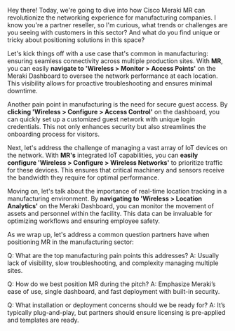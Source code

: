 Hey there! Today, we're going to dive into how Cisco Meraki MR can revolutionize the networking experience for manufacturing companies. I know you're a partner reseller, so I'm curious, what trends or challenges are you seeing with customers in this sector? And what do you find unique or tricky about positioning solutions in this space?

Let's kick things off with a use case that's common in manufacturing: ensuring seamless connectivity across multiple production sites. With **MR**, you can easily **navigate to 'Wireless > Monitor > Access Points'** on the Meraki Dashboard to oversee the network performance at each location. This visibility allows for proactive troubleshooting and ensures minimal downtime.

Another pain point in manufacturing is the need for secure guest access. By **clicking 'Wireless > Configure > Access Control'** on the dashboard, you can quickly set up a customized guest network with unique login credentials. This not only enhances security but also streamlines the onboarding process for visitors.

Next, let's address the challenge of managing a vast array of IoT devices on the network. With **MR's** integrated IoT capabilities, you can **easily configure 'Wireless > Configure > Wireless Networks'** to prioritize traffic for these devices. This ensures that critical machinery and sensors receive the bandwidth they require for optimal performance.

Moving on, let's talk about the importance of real-time location tracking in a manufacturing environment. By **navigating to 'Wireless > Location Analytics'** on the Meraki Dashboard, you can monitor the movement of assets and personnel within the facility. This data can be invaluable for optimizing workflows and ensuring employee safety.

As we wrap up, let's address a common question partners have when positioning MR in the manufacturing sector:

Q: What are the top manufacturing pain points this addresses?
A: Usually lack of visibility, slow troubleshooting, and complexity managing multiple sites.

Q: How do we best position MR during the pitch?
A: Emphasize Meraki’s ease of use, single dashboard, and fast deployment with built-in security.

Q: What installation or deployment concerns should we be ready for?
A: It’s typically plug-and-play, but partners should ensure licensing is pre-applied and templates are ready.